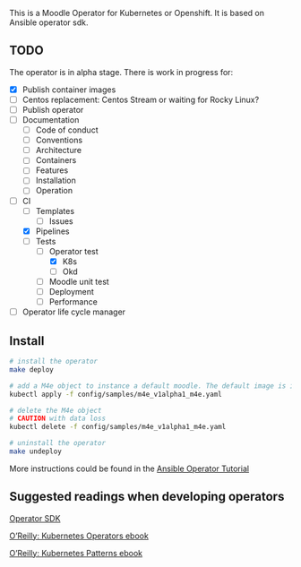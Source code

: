 This is a Moodle Operator for Kubernetes or Openshift. It is based on Ansible operator sdk.

## TODO
The operator is in alpha stage. There is work in progress for:
- [X] Publish container images
- [ ] Centos replacement: Centos Stream or waiting for Rocky Linux?
- [ ] Publish operator
- [ ] Documentation
  - [ ] Code of conduct
  - [ ] Conventions
  - [ ] Architecture
  - [ ] Containers
  - [ ] Features
  - [ ] Installation
  - [ ] Operation
- [ ] CI
  - [ ] Templates
    - [ ] Issues
  - [X] Pipelines
  - [ ] Tests
    - [ ] Operator test
      - [X] K8s
      - [ ] Okd
    - [ ] Moodle unit test
    - [ ] Deployment
    - [ ] Performance
- [ ] Operator life cycle manager

## Install
```bash
# install the operator
make deploy

# add a M4e object to instance a default moodle. The default image is inmutable. Extra plugins will be lost after pod replacement.
kubectl apply -f config/samples/m4e_v1alpha1_m4e.yaml

# delete the M4e object
# CAUTION with data loss
kubectl delete -f config/samples/m4e_v1alpha1_m4e.yaml

# uninstall the operator
make undeploy
```
More instructions could be found in the [Ansible Operator Tutorial](https://sdk.operatorframework.io/docs/building-operators/ansible/tutorial/)

## Suggested readings when developing operators

[Operator SDK](https://docs.openshift.com/container-platform/4.2/operators/operator_sdk/osdk-ansible.html#osdk-building-ansible-operator_osdk-ansible)

[O’Reilly: Kubernetes Operators ebook](https://www.redhat.com/es/resources/oreilly-kubernetes-operators-automation-ebook)

[O’Reilly: Kubernetes Patterns ebook](https://www.redhat.com/es/resources/oreilly-kubernetes-patterns-cloud-native-apps)
